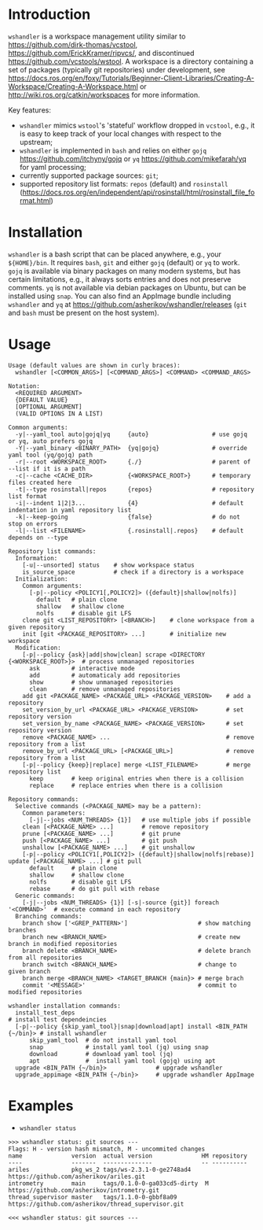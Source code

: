 Introduction
============

`wshandler` is a workspace management utility similar to
<https://github.com/dirk-thomas/vcstool>,
<https://github.com/ErickKramer/ripvcs/>, and discontinued
<https://github.com/vcstools/wstool>. A workspace is a directory containing a
set of packages (typically git repositories) under development, see
<https://docs.ros.org/en/foxy/Tutorials/Beginner-Client-Libraries/Creating-A-Workspace/Creating-A-Workspace.html>
or <http://wiki.ros.org/catkin/workspaces> for more information.

Key features:
- `wshandler` mimics `wstool`'s 'stateful' workflow dropped in `vcstool`, e.g.,
  it is easy to keep track of your local changes with respect to the upstream;
- `wshandler` is implemented in `bash` and relies on either `gojq`
  <https://github.com/itchyny/gojq> or `yq` <https://github.com/mikefarah/yq>
  for yaml processing;
- currently supported package sources: `git`;
- supported repository list formats: `repos` (default) and `rosinstall`
  (<https://docs.ros.org/en/independent/api/rosinstall/html/rosinstall_file_format.html>)


Installation
============

`wshandler` is a bash script that can be placed anywhere, e.g., your
`${HOME}/bin`. It requires `bash`, `git` and either `gojq` (default) or `yq` to
work. `gojq` is available via binary packages on many modern systems, but has
certain limitations, e.g., it always sorts entries and does not preserve
comments. `yq` is not available via debian packages on Ubuntu, but can be
installed using `snap`. You can also find an AppImage bundle including
`wshandler` and `yq` at <https://github.com/asherikov/wshandler/releases>
(`git` and `bash` must be present on the host system).


Usage
=====

```
Usage (default values are shown in curly braces):
  wshandler [<COMMON_ARGS>] [<COMMAND_ARGS>] <COMMAND> <COMMAND_ARGS>

Notation:
  <REQUIRED ARGUMENT>
  {DEFAULT VALUE}
  [OPTIONAL ARGUMENT]
  (VALID OPTIONS IN A LIST)

Common arguments:
  -y|--yaml_tool auto|gojq|yq     {auto}                  # use gojq or yq, auto prefers gojq
  -Y|--yaml_binary <BINARY_PATH>  {yq|gojq}               # override yaml tool (yq/gojq) path
  -r|--root <WORKSPACE_ROOT>      {./}                    # parent of --list if it is a path
  -c|--cache <CACHE_DIR>          {<WORKSPACE_ROOT>}      # temporary files created here
  -t|--type rosinstall|repos      {repos}                 # repository list format
  -i|--indent 1|2|3...            {4}                     # default indentation in yaml repository list
  -k|--keep-going                 {false}                 # do not stop on errors
  -l|--list <FILENAME>            {.rosinstall|.repos}    # default depends on --type

Repository list commands:
  Information:
    [-u|--unsorted] status    # show workspace status
    is_source_space           # check if a directory is a workspace
  Initialization:
    Common arguments:
      [-p|--policy <POLICY1[,POLICY2]> ({default}|shallow|nolfs)]
        default   # plain clone
        shallow   # shallow clone
        nolfs     # disable git LFS
    clone git <LIST_REPOSITORY> [<BRANCH>]    # clone workspace from a given repository
    init [git <PACKAGE_REPOSITORY> ...]       # initialize new workspace
  Modification:
    [-p|--policy {ask}|add|show|clean] scrape <DIRECTORY {<WORKSPACE_ROOT>}>  # process unmanaged repositories
      ask         # interactive mode
      add         # automaticaly add repositories
      show        # show unmanaged repositories
      clean       # remove unmanaged repositories
    add git <PACKAGE_NAME> <PACKAGE_URL> <PACKAGE_VERSION>    # add a repository
    set_version_by_url <PACKAGE_URL> <PACKAGE_VERSION>        # set repository version
    set_version_by_name <PACKAGE_NAME> <PACKAGE_VERSION>      # set repository version
    remove <PACKAGE_NAME> ...                                 # remove repository from a list
    remove_by_url <PACKAGE_URL> [<PACKAGE_URL>]               # remove repository from a list
    [-p|--policy {keep}|replace] merge <LIST_FILENAME>        # merge repository list
      keep        # keep original entries when there is a collision
      replace     # replace entries when there is a collision

Repository commands:
  Selective commands (<PACKAGE_NAME> may be a pattern):
    Common parameters:
      [-j|--jobs <NUM_THREADS> {1}]   # use multiple jobs if possible
    clean [<PACKAGE_NAME> ...]        # remove repository
    prune [<PACKAGE_NAME> ...]        # git prune
    push [<PACKAGE_NAME> ...]         # git push
    unshallow [<PACKAGE_NAME> ...]    # git unshallow
    [-p|--policy <POLICY1[,POLICY2]> ({default}|shallow|nolfs|rebase)] update [<PACKAGE_NAME> ...] # git pull
      default     # plain clone
      shallow     # shallow clone
      nolfs       # disable git LFS
      rebase      # do git pull with rebase
  Generic commands:
    [-j|--jobs <NUM_THREADS> {1}] [-s|-source {git}] foreach '<COMMAND>'  # execute command in each repository
  Branching commands:
    branch show ['<GREP_PATTERN>']                    # show matching branches
    branch new <BRANCH_NAME>                          # create new branch in modified repositories
    branch delete <BRANCH_NAME>                       # delete branch from all repositories
    branch switch <BRANCH_NAME>                       # change to given branch
    branch merge <BRANCH_NAME> <TARGET_BRANCH {main}> # merge brach
    commit '<MESSAGE>'                                # commit to modified repositories

wshandler installation commands:
  install_test_deps                                                           # install test dependeincies
  [-p|--policy {skip_yaml_tool}|snap|download|apt] install <BIN_PATH {~/bin}> # install wshandler
      skip_yaml_tool  # do not install yaml tool
      snap            # install yaml tool (jq) using snap
      download        # download yaml tool (jq)
      apt             #  install yaml tool (gojq) using apt
  upgrade <BIN_PATH {~/bin}>              # upgrade wshandler
  upgrade_appimage <BIN_PATH {~/bin}>     # upgrade wshandler AppImage
```

Examples
========

- `wshandler status`
```
>>> wshandler status: git sources ---
Flags: H - version hash mismatch, M - uncommited changes
name              version  actual version              HM repository
----              -------  --------------              -- ----------
ariles            pkg_ws_2 tags/ws-2.3.1-0-ge2748ad4      https://github.com/asherikov/ariles.git
intrometry        main     tags/0.1.0-0-ga033cd5-dirty  M https://github.com/asherikov/intrometry.git
thread_supervisor master   tags/1.1.0-0-gbbf8a09          https://github.com/asherikov/thread_supervisor.git

<<< wshandler status: git sources ---
```
